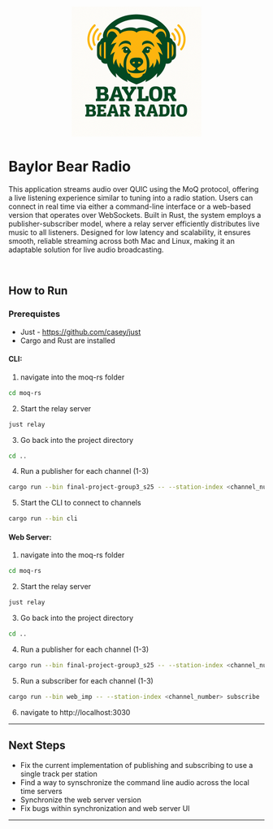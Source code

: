 <p align="center">
	<img height="256" src="bear_radio.png" alt="Media over QUIC">
</p>

# Baylor Bear Radio

This application streams audio over QUIC using the MoQ protocol, offering a live listening experience similar to tuning into a radio station. Users can connect in real time via either a command-line interface or a web-based version that operates over WebSockets. Built in Rust, the system employs a publisher-subscriber model, where a relay server efficiently distributes live music to all listeners. Designed for low latency and scalability, it ensures smooth, reliable streaming across both Mac and Linux, making it an adaptable solution for live audio broadcasting.

<br>

## How to Run

### Prerequistes
- Just - https://github.com/casey/just
- Cargo and Rust are installed


#### CLI:

1. navigate into the moq-rs folder 
```bash
cd moq-rs
```
2. Start the relay server
```bash
just relay
```

3. Go back into the project directory
```bash
cd ..
```

4. Run a publisher for each channel (1-3)
```bash
cargo run --bin final-project-group3_s25 -- --station-index <channel_number> publish
```

5. Start the CLI to connect to channels
```bash
cargo run --bin cli
```

#### Web Server:

1. navigate into the moq-rs folder 
```bash
cd moq-rs
```
2. Start the relay server
```bash
just relay
```

3. Go back into the project directory
```bash
cd ..
```

4. Run a publisher for each channel (1-3)
```bash
cargo run --bin final-project-group3_s25 -- --station-index <channel_number> publish
```

5. Run a subscriber for each channel (1-3)
```bash
cargo run --bin web_imp -- --station-index <channel_number> subscribe
```

6. navigate to http://localhost:3030

---
## Next Steps

- Fix the current implementation of publishing and subscribing to use a single track per station
- Find a way to synschronize the command line audio across the local time servers
- Synchronize the web server version
- Fix bugs within synchronization and web server UI


---



